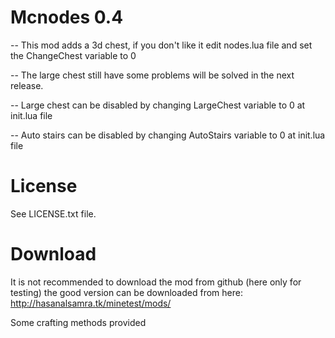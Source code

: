 # Mcnodes 0.4
-- This mod adds a 3d chest, if you don't like it edit nodes.lua file and set the ChangeChest variable to 0

-- The large chest still have some problems will be solved in the next release.

-- Large chest can be disabled by changing LargeChest variable to 0 at init.lua file

-- Auto stairs can be disabled by changing AutoStairs variable to 0 at init.lua file

# License
See LICENSE.txt file.


# Download
It is not recommended to download the mod from github (here only for testing) the good version can be downloaded from here: http://hasanalsamra.tk/minetest/mods/

Some crafting methods provided

